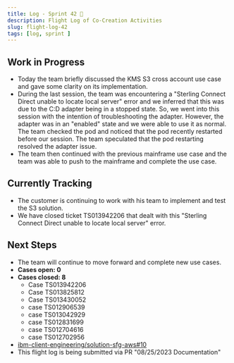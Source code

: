 ```yaml
---
title: Log - Sprint 42 🛫
description: Flight Log of Co-Creation Activities
slug: flight-log-42
tags: [log, sprint ]
---
```


## Work in Progress
- Today the team briefly discussed the KMS S3 cross account use case and gave some clarity on its implementation.
- During the last session, the team was encountering a "Sterling Connect Direct unable to locate local server" error and we inferred that this was due to the C:D adapter being in a stopped state. So, we went into this session with the intention of troubleshooting the adapter. However, the adapter was in an "enabled" state and we were able to use it as normal. The team checked the pod and noticed that the pod recently restarted before our session. The team speculated that the pod restarting resolved the adapter issue. 
- The team then continued with the previous mainframe use case and the team was able to push to the mainframe and complete the use case.
## Currently Tracking
- The customer is continuing to work with his team to implement and test the S3 solution.
- We have closed ticket TS013942206 that dealt with this "Sterling Connect Direct unable to locate local server" error.
## Next Steps
- The team will continue to move forward and complete new use cases.
- **Cases open: 0**
- **Cases closed: 8**
  - Case TS013942206
  - Case TS013825812
  - Case TS013430052
  - case TS012906539
  - case TS013042929
  - case TS012831699
  - case TS012704616
  - case TS012702956  
- [ibm-client-engineering/solution-sfg-aws#10](https://zenhub.ibm.com/workspaces/st5-action-information-center-64343620d0cfd0000f03a114/issues/ibm-client-engineering/solution-sfg-aws/10)
- This flight log is being submitted via PR "08/25/2023 Documentation" 